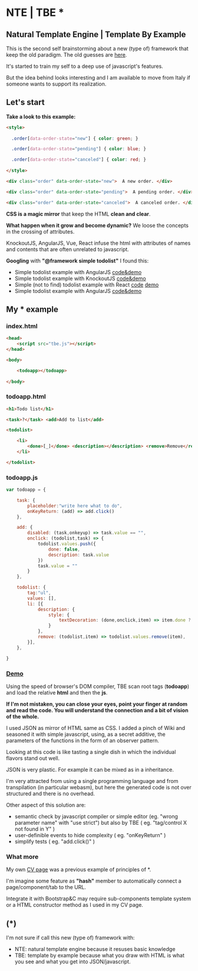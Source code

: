 # NTE | TBE *
## Natural Template Engine | Template By Example


This is the second self brainstorming about a new (type of) framework that keep the old paradigm.
The old guesses are [here](oldstuff.md).

It's started to train my self to a deep use of javascript's features.

But the idea behind looks interesting and I am available to move from Italy if someone wants to support its realization.

## Let's start

**Take a look to this example:**
 
```html
<style>
  
  .order[data-order-state="new"] { color: green; }

  .order[data-order-state="pending"] { color: blue; }

  .order[data-order-state="canceled"] { color: red; }
  
</style>

<div class="order" data-order-state="new">  A new order. </div>

<div class="order" data-order-state="pending">  A pending order. </div>

<div class="order" data-order-state="canceled">  A canceled order. </div>
```

**CSS is a magic mirror** that keep the HTML **clean and clear**.

**What happen when it grow and become dynamic?** We loose the concepts in the crossing of attributes.

KnockoutJS, AngularJS, Vue, React infuse the html with attributes of names and contents that are often unrelated to javascript.

**Googling** with **"@framework simple todolist"** I found this:

- Simple todolist example with AngularJS [code&demo](http://embed.plnkr.co/ZiVJbCeX4GDgC1kMjnUB/)
- Simple todolist example with KnockoutJS [code&demo](http://jsfiddle.net/icoxfog417/sujqa/)
- Simple (not to find) todolist example with React [code](https://github.com/christiannwamba/scotch-react-todo/blob/master/src/index.jsx) [demo](https://codepen.io/codebeast/full/PzVyRm)
- Simple todolist example with AngularJS [code&demo](http://embed.plnkr.co/ZiVJbCeX4GDgC1kMjnUB/)

## My * example

### index.html

```html
<head>
	<script src="tbe.js"></script>
</head>

<body>

	<todoapp></todoapp>
	
</body>
```

### todoapp.html

```html
<h1>Todo list</h1>

<task>?</task> <add>Add to list</add>

<todolist>

	<li>
		<done>[_]</done> <description></description> <remove>Remove</remove>
	</li>

</todolist>
```

### todoapp.js
```javascript
var todoapp = {

	task: {
		placeholder:"write here what to do",
		onKeyReturn: (add) => add.click()
	},

	add: {
		disabled: (task,onkeyup) => task.value == "",
		onclick: (todolist,task) => {
			todolist.values.push({
				done: false,
				description: task.value
			})
			task.value = ""
		}
	},

	todolist: {
		tag:"ul",
		values: [],
		li: [{
			description: {
				style: {
					textDecoration: (done,onclick,item) => item.done ? "line-through" : "none"
				}
			}, 
			remove: (todolist,item) => todolist.values.remove(item),
		}],
	},

}
```

### [Demo](https://zonafets.github.io/NTE/src/TodoListExample/todoapp.html)

Using the speed of browser's DOM compiler, TBE scan root tags (**todoapp**) and load the relative **html** and then the **js**.

**If I'm not mistaken, you can close your eyes, point your finger at random and read the code. You will understand the connection and a bit of vision of the whole.**

I used JSON as mirror of HTML same as CSS. I added a pinch of Wiki and seasoned it with simple javascript, using, as a secret additive, the parameters of the functions in the form of an observer pattern.

Looking at this code is like tasting a single dish in which the individual flavors stand out well.

JSON is very plastic. For example it can be mixed as in a inheritance.

I'm very attracted from using a single programming language and from transpilation (in particular webasm), but here the generated code is not over structured and there is no overhead.

Other aspect of this solution are:
- semantic check by javascript compiler or simple editor (eg. "wrong parameter name" with "use strict") but also by TBE ( eg. "tag/control X not found in Y" )
- user-definible events to hide complexity ( eg. "onKeyReturn" )
- simplify tests ( eg. "add.click()" )

### What more

My own [CV page](https://zonafets.github.io/site/pages/curriculum.htm#details#projects) was a previous example of principles of *.

I'm imagine some feature as **"hash"** member to automatically connect a page/component/tab to the URL.

Integrate it with Bootstrap&C may require sub-components template system or a HTML constructor method as I used in my CV page.

## (*)
I'm not sure if call this new (type of) framework with:
- NTE: natural template engine because it resuses basic knowledge
- TBE: template by example because what you draw with HTML is what you see and what you get into JSON/javascript.

